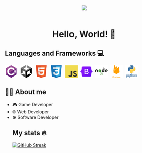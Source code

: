 <div align="center">
  <img src="https://media.giphy.com/media/iIqmM5tTjmpOB9mpbn/giphy.gif"/>
</div>

<br>

<h1 align="center">Hello, World! 👋</h1>

<h2>Languages and Frameworks 💻</h2>
<div>
  <img src="https://github.com/devicons/devicon/blob/master/icons/csharp/csharp-original.svg" title="C#" alt="C#" width="40" height="40">&nbsp;
  <img src="https://github.com/devicons/devicon/blob/master/icons/unity/unity-original.svg" title="Unity" alt="unity" width="40" height="40">&nbsp;
  <img src="https://github.com/devicons/devicon/blob/master/icons/html5/html5-original.svg" title="HTML5" alt="HTML" width="40" height="40"/>&nbsp;
  <img src="https://github.com/devicons/devicon/blob/master/icons/css3/css3-original.svg" title="CSS3" alt="CSS" width="40" height="40"/>&nbsp;
  <img src="https://github.com/devicons/devicon/blob/master/icons/javascript/javascript-original.svg" title="JavaScript" alt="JavaScript" width="40" height="40"/>&nbsp;
  <img src="https://github.com/devicons/devicon/blob/master/icons/bootstrap/bootstrap-original.svg" title="Bootstrap" alt="Bootstrap" width="40" height="40"/>&nbsp;
  <img src="https://github.com/devicons/devicon/blob/master/icons/nodejs/nodejs-original-wordmark.svg" title="NodeJS" alt="NodeJS" width="40" height="40"/>&nbsp;
  <img src="https://github.com/devicons/devicon/blob/master/icons/firebase/firebase-plain-wordmark.svg" title="Firebase" alt="Firebase" width="40" height="40"/>&nbsp;
  <img src="https://github.com/devicons/devicon/blob/master/icons/python/python-original-wordmark.svg" title="Python" alt="Python" width="40" height="40">&nbsp;
</div>

<h2>👨‍💻 About me</h2>
<ul>
  <li>🎮 Game Developer</li>
  <li>🌐 Web Developer</li>
  <li>⚙️ Software Developer</li>
<h2>My stats 🔥</h2>

[![GitHub Streak](http://github-readme-streak-stats.herokuapp.com?user=Setr0&theme=dark&hide_border=true&locale=en&background=DD272700)](https://git.io/streak-stats)


